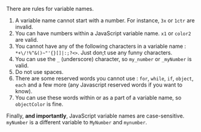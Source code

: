 There are rules for variable names. 

1. A variable name cannot start with a number. For instance, `3x` or `1ctr` are invalid.
1. You can have numbers within a JavaScript variable name. `x1` or `color2` are valid.
1. You cannot have any of the following characters in a variable name : `*+\/!%^&()~"'{}[]|:;?<>`. Just don;t use any funny characters.
1. You can use the `_` (underscore) character, so `my_number` or `_myNumber` is valid.
1. Do not use spaces.
1. There are some reserved words you cannot use : `for`, `while`, `if`, `object`, `each` and a few more (any Javascript reserved words if you want to know).
1. You can use these words within or as a part of a variable name, so `objectColor` is fine.

Finally, **and importantly**, JavaScript variable names are case-sensitive. `myNumber` is a different variable to `MyNumber` and `mynumber`.

